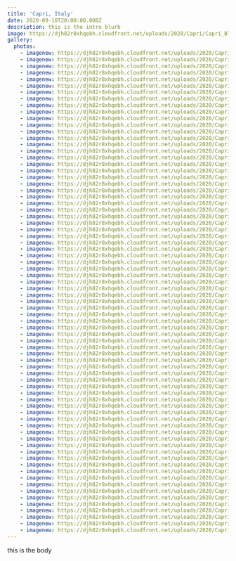 ```yaml
---
title: 'Capri, Italy'
date: 2020-09-18T20:00:00.000Z
description: this is the intro blurb
image: https://djh82r8xhqebh.cloudfront.net/uploads/2020/Capri/Capri_Blog-10.jpg
gallery:
  photos:
    - imagenew: https://djh82r8xhqebh.cloudfront.net/uploads/2020/Capri/Capri_Blog-1.jpg
	- imagenew: https://djh82r8xhqebh.cloudfront.net/uploads/2020/Capri/Capri_Blog-2.jpg
	- imagenew: https://djh82r8xhqebh.cloudfront.net/uploads/2020/Capri/Capri_Blog-3.jpg
	- imagenew: https://djh82r8xhqebh.cloudfront.net/uploads/2020/Capri/Capri_Blog-4.jpg
	- imagenew: https://djh82r8xhqebh.cloudfront.net/uploads/2020/Capri/Capri_Blog-5.jpg
	- imagenew: https://djh82r8xhqebh.cloudfront.net/uploads/2020/Capri/Capri_Blog-6.jpg
	- imagenew: https://djh82r8xhqebh.cloudfront.net/uploads/2020/Capri/Capri_Blog-7.jpg
	- imagenew: https://djh82r8xhqebh.cloudfront.net/uploads/2020/Capri/Capri_Blog-8.jpg
	- imagenew: https://djh82r8xhqebh.cloudfront.net/uploads/2020/Capri/Capri_Blog-9.jpg
	- imagenew: https://djh82r8xhqebh.cloudfront.net/uploads/2020/Capri/Capri_Blog-10.jpg
	- imagenew: https://djh82r8xhqebh.cloudfront.net/uploads/2020/Capri/Capri_Blog-11.jpg
	- imagenew: https://djh82r8xhqebh.cloudfront.net/uploads/2020/Capri/Capri_Blog-12.jpg
	- imagenew: https://djh82r8xhqebh.cloudfront.net/uploads/2020/Capri/Capri_Blog-13.jpg
	- imagenew: https://djh82r8xhqebh.cloudfront.net/uploads/2020/Capri/Capri_Blog-14.jpg
	- imagenew: https://djh82r8xhqebh.cloudfront.net/uploads/2020/Capri/Capri_Blog-15.jpg
	- imagenew: https://djh82r8xhqebh.cloudfront.net/uploads/2020/Capri/Capri_Blog-16.jpg
	- imagenew: https://djh82r8xhqebh.cloudfront.net/uploads/2020/Capri/Capri_Blog-17.jpg
	- imagenew: https://djh82r8xhqebh.cloudfront.net/uploads/2020/Capri/Capri_Blog-18.jpg
	- imagenew: https://djh82r8xhqebh.cloudfront.net/uploads/2020/Capri/Capri_Blog-19.jpg
	- imagenew: https://djh82r8xhqebh.cloudfront.net/uploads/2020/Capri/Capri_Blog-20.jpg
	- imagenew: https://djh82r8xhqebh.cloudfront.net/uploads/2020/Capri/Capri_Blog-21.jpg
	- imagenew: https://djh82r8xhqebh.cloudfront.net/uploads/2020/Capri/Capri_Blog-22.jpg
	- imagenew: https://djh82r8xhqebh.cloudfront.net/uploads/2020/Capri/Capri_Blog-23.jpg
	- imagenew: https://djh82r8xhqebh.cloudfront.net/uploads/2020/Capri/Capri_Blog-24.jpg
	- imagenew: https://djh82r8xhqebh.cloudfront.net/uploads/2020/Capri/Capri_Blog-25.jpg
	- imagenew: https://djh82r8xhqebh.cloudfront.net/uploads/2020/Capri/Capri_Blog-26.jpg
	- imagenew: https://djh82r8xhqebh.cloudfront.net/uploads/2020/Capri/Capri_Blog-27.jpg
	- imagenew: https://djh82r8xhqebh.cloudfront.net/uploads/2020/Capri/Capri_Blog-28.jpg
	- imagenew: https://djh82r8xhqebh.cloudfront.net/uploads/2020/Capri/Capri_Blog-29.jpg
	- imagenew: https://djh82r8xhqebh.cloudfront.net/uploads/2020/Capri/Capri_Blog-30.jpg
	- imagenew: https://djh82r8xhqebh.cloudfront.net/uploads/2020/Capri/Capri_Blog-31.jpg
	- imagenew: https://djh82r8xhqebh.cloudfront.net/uploads/2020/Capri/Capri_Blog-32.jpg
	- imagenew: https://djh82r8xhqebh.cloudfront.net/uploads/2020/Capri/Capri_Blog-33.jpg
	- imagenew: https://djh82r8xhqebh.cloudfront.net/uploads/2020/Capri/Capri_Blog-34.jpg
	- imagenew: https://djh82r8xhqebh.cloudfront.net/uploads/2020/Capri/Capri_Blog-35.jpg
	- imagenew: https://djh82r8xhqebh.cloudfront.net/uploads/2020/Capri/Capri_Blog-36.jpg
	- imagenew: https://djh82r8xhqebh.cloudfront.net/uploads/2020/Capri/Capri_Blog-37.jpg
	- imagenew: https://djh82r8xhqebh.cloudfront.net/uploads/2020/Capri/Capri_Blog-38.jpg
	- imagenew: https://djh82r8xhqebh.cloudfront.net/uploads/2020/Capri/Capri_Blog-39.jpg
	- imagenew: https://djh82r8xhqebh.cloudfront.net/uploads/2020/Capri/Capri_Blog-40.jpg
	- imagenew: https://djh82r8xhqebh.cloudfront.net/uploads/2020/Capri/Capri_Blog-41.jpg
	- imagenew: https://djh82r8xhqebh.cloudfront.net/uploads/2020/Capri/Capri_Blog-42.jpg
	- imagenew: https://djh82r8xhqebh.cloudfront.net/uploads/2020/Capri/Capri_Blog-43.jpg
	- imagenew: https://djh82r8xhqebh.cloudfront.net/uploads/2020/Capri/Capri_Blog-44.jpg
	- imagenew: https://djh82r8xhqebh.cloudfront.net/uploads/2020/Capri/Capri_Blog-45.jpg
	- imagenew: https://djh82r8xhqebh.cloudfront.net/uploads/2020/Capri/Capri_Blog-46.jpg
	- imagenew: https://djh82r8xhqebh.cloudfront.net/uploads/2020/Capri/Capri_Blog-47.jpg
	- imagenew: https://djh82r8xhqebh.cloudfront.net/uploads/2020/Capri/Capri_Blog-48.jpg
	- imagenew: https://djh82r8xhqebh.cloudfront.net/uploads/2020/Capri/Capri_Blog-49.jpg
	- imagenew: https://djh82r8xhqebh.cloudfront.net/uploads/2020/Capri/Capri_Blog-50.jpg
	- imagenew: https://djh82r8xhqebh.cloudfront.net/uploads/2020/Capri/Capri_Blog-51.jpg
	- imagenew: https://djh82r8xhqebh.cloudfront.net/uploads/2020/Capri/Capri_Blog-52.jpg
	- imagenew: https://djh82r8xhqebh.cloudfront.net/uploads/2020/Capri/Capri_Blog-53.jpg
	- imagenew: https://djh82r8xhqebh.cloudfront.net/uploads/2020/Capri/Capri_Blog-54.jpg
	- imagenew: https://djh82r8xhqebh.cloudfront.net/uploads/2020/Capri/Capri_Blog-55.jpg
	- imagenew: https://djh82r8xhqebh.cloudfront.net/uploads/2020/Capri/Capri_Blog-56.jpg
	- imagenew: https://djh82r8xhqebh.cloudfront.net/uploads/2020/Capri/Capri_Blog-57.jpg
	- imagenew: https://djh82r8xhqebh.cloudfront.net/uploads/2020/Capri/Capri_Blog-58.jpg
	- imagenew: https://djh82r8xhqebh.cloudfront.net/uploads/2020/Capri/Capri_Blog-59.jpg
	- imagenew: https://djh82r8xhqebh.cloudfront.net/uploads/2020/Capri/Capri_Blog-60.jpg
	- imagenew: https://djh82r8xhqebh.cloudfront.net/uploads/2020/Capri/Capri_Blog-61.jpg
	- imagenew: https://djh82r8xhqebh.cloudfront.net/uploads/2020/Capri/Capri_Blog-62.jpg
	- imagenew: https://djh82r8xhqebh.cloudfront.net/uploads/2020/Capri/Capri_Blog-63.jpg
	- imagenew: https://djh82r8xhqebh.cloudfront.net/uploads/2020/Capri/Capri_Blog-64.jpg
	- imagenew: https://djh82r8xhqebh.cloudfront.net/uploads/2020/Capri/Capri_Blog-65.jpg
	- imagenew: https://djh82r8xhqebh.cloudfront.net/uploads/2020/Capri/Capri_Blog-66.jpg
	- imagenew: https://djh82r8xhqebh.cloudfront.net/uploads/2020/Capri/Capri_Blog-67.jpg
	- imagenew: https://djh82r8xhqebh.cloudfront.net/uploads/2020/Capri/Capri_Blog-68.jpg
	- imagenew: https://djh82r8xhqebh.cloudfront.net/uploads/2020/Capri/Capri_Blog-69.jpg
	- imagenew: https://djh82r8xhqebh.cloudfront.net/uploads/2020/Capri/Capri_Blog-70.jpg
	- imagenew: https://djh82r8xhqebh.cloudfront.net/uploads/2020/Capri/Capri_Blog-71.jpg
	- imagenew: https://djh82r8xhqebh.cloudfront.net/uploads/2020/Capri/Capri_Blog-72.jpg
	- imagenew: https://djh82r8xhqebh.cloudfront.net/uploads/2020/Capri/Capri_Blog-73.jpg
	- imagenew: https://djh82r8xhqebh.cloudfront.net/uploads/2020/Capri/Capri_Blog-74.jpg
---
```

this is the body
